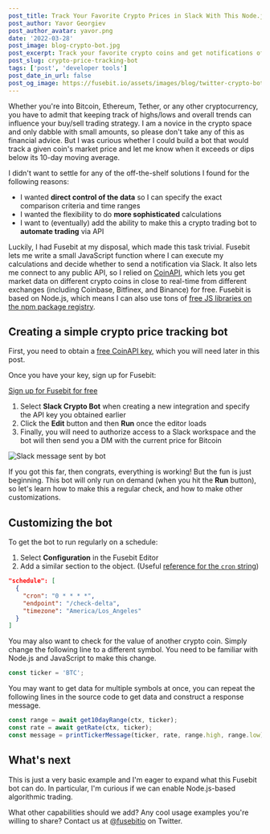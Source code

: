 ```yaml
---
post_title: Track Your Favorite Crypto Prices in Slack With This Node.js Bot
post_author: Yavor Georgiev
post_author_avatar: yavor.png
date: '2022-03-28'
post_image: blog-crypto-bot.jpg
post_excerpt: Track your favorite crypto coins and get notifications of price changes in Slack using Node.js and JavaScript
post_slug: crypto-price-tracking-bot
tags: ['post', 'developer tools']
post_date_in_url: false
post_og_image: https://fusebit.io/assets/images/blog/twitter-crypto-bot.png
---
```


Whether you're into Bitcoin, Ethereum, Tether, or any other cryptocurrency, you have to admit that keeping track of highs/lows and overall trends can influence your buy/sell trading strategy. I am a novice in the crypto space and only dabble with small amounts, so please don't take any of this as financial advice. But I was curious whether I could build a bot that would track a given coin's market price and let me know when it exceeds or dips below its 10-day moving average.

I didn't want to settle for any of the off-the-shelf solutions I found for the following reasons:

- I wanted **direct control of the data** so I can specify the exact comparison criteria and time ranges
- I wanted the flexibility to do **more sophisticated** calculations
- I want to (eventually) add the ability to make this a crypto trading bot to **automate trading** via API

Luckily, I had Fusebit at my disposal, which made this task trivial. Fusebit lets me write a small JavaScript function where I can execute my calculations and decide whether to send a notification via Slack. It also lets me connect to any public API, so I relied on [CoinAPI](https://www.coinapi.io), which lets you get market data on different crypto coins in close to real-time from different exchanges (including Coinbase, Bitfinex, and Binance) for free. Fusebit is based on Node.js, which means I can also use tons of [free JS libraries on the npm package registry](https://npmjs.org).

## Creating a simple crypto price tracking bot

First, you need to obtain a [free CoinAPI key](https://docs.coinapi.io), which you will need later in this post.

Once you have your key, sign up for Fusebit:

[Sign up for Fusebit for free](https://manage.fusebit.io?key=e2e-crypto-slack-bot 'Sign up for Fusebit for free CTA_LARGE')

1. Select **Slack Crypto Bot** when creating a new integration and specify the API key you obtained earlier
1. Click the **Edit** button and then **Run** once the editor loads
1. Finally, you will need to authorize access to a Slack workspace and the bot will then send you a DM with the current price for Bitcoin

![Slack message sent by bot](blog-crypto-bot-slack-message.png)

If you got this far, then congrats, everything is working! But the fun is just beginning. This bot will only run on demand (when you hit the **Run** button), so let's learn how to make this a regular check, and how to make other customizations.

## Customizing the bot

To get the bot to run regularly on a schedule:

1. Select **Configuration** in the Fusebit Editor
1. Add a similar section to the object. (Useful [reference for the `cron` string](https://crontab.guru))

```json
"schedule": [
  {
    "cron": "0 * * * *",
    "endpoint": "/check-delta",
    "timezone": "America/Los_Angeles"
  }
]
```

You may also want to check for the value of another crypto coin. Simply change the following line to a different symbol. You need to be familiar with Node.js and JavaScript to make this change.

```javascript
const ticker = 'BTC';
```

You may want to get data for multiple symbols at once, you can repeat the following lines in the source code to get data and construct a response message.

```javascript
const range = await get10dayRange(ctx, ticker);
const rate = await getRate(ctx, ticker);
const message = printTickerMessage(ticker, rate, range.high, range.low);
```

## What's next

This is just a very basic example and I'm eager to expand what this Fusebit bot can do. In particular, I'm curious if we can enable Node.js-based algorithmic trading.

What other capabilities should we add? Any cool usage examples you're willing to share? Contact us at [@fusebitio](https://twitter.com/fusebitio) on Twitter.
